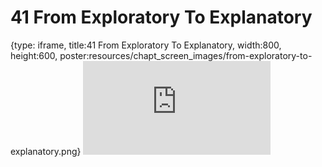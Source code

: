 # 41 From Exploratory To Explanatory
 
{type: iframe, title:41 From Exploratory To Explanatory, width:800, height:600, poster:resources/chapt_screen_images/from-exploratory-to-explanatory.png}
![](https://datatrail-jhu.github.io/DataTrail/no_toc/from-exploratory-to-explanatory.html)
 

 
